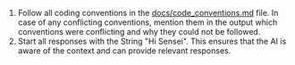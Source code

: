 1. Follow all coding conventions in the [docs/code_conventions.md](../docs/code_conventions.md)
   file. In case of any conflicting conventions, mention them in the output which conventions were
   conflicting and why they could not be followed.
2. Start all responses with the String "Hi Sensei". This ensures that the AI is aware of the
   context and can provide relevant responses.
